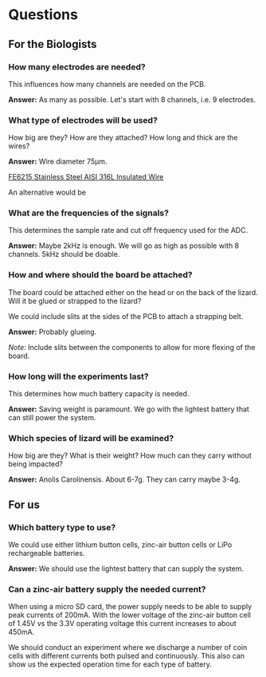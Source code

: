 # Questions

## For the Biologists

### How many electrodes are needed?

This influences how many channels are needed on the PCB.

**Answer:** As many as possible.
Let's start with 8 channels, i.e. 9 electrodes.

### What type of electrodes will be used?

How big are they?
How are they attached?
How long and thick are the wires?

**Answer:** Wire diameter 75µm.

[FE6215 Stainless Steel AISI 316L Insulated Wire](https://www.advent-rm.com/en-GB/Search?SearchTerm=FE6215)

An alternative would be

### What are the frequencies of the signals?

This determines the sample rate and cut off frequency used for the ADC.

**Answer:** Maybe 2kHz is enough.
We will go as high as possible with 8 channels.
5kHz should be doable.

### How and where should the board be attached?

The board could be attached either on the head or on the back of the lizard.
Will it be glued or strapped to the lizard?

We could include slits at the sides of the PCB to attach a strapping belt.

**Answer:** Probably glueing.

*Note:* Include slits between the components to allow for more flexing of the board.

### How long will the experiments last?

This determines how much battery capacity is needed.

**Answer:** Saving weight is paramount.
We go with the lightest battery that can still power the system.

### Which species of lizard will be examined?

How big are they?
What is their weight?
How much can they carry without being impacted?

**Answer:** Anolis Carolinensis.
About 6-7g.
They can carry maybe 3-4g.

## For us

### Which battery type to use?

We could use either lithium button cells, zinc-air button cells or LiPo rechargeable batteries.

**Answer:** We should use the lightest battery that can supply the system.

### Can a zinc-air battery supply the needed current?

When using a micro SD card, the power supply needs to be able to supply peak currents of 200mA.
With the lower voltage of the zinc-air button cell of 1.45V vs the 3.3V operating voltage this current increases to about 450mA.

We should conduct an experiment where we discharge a number of coin cells with different currents both pulsed and continuously.
This also can show us the expected operation time for each type of battery.
